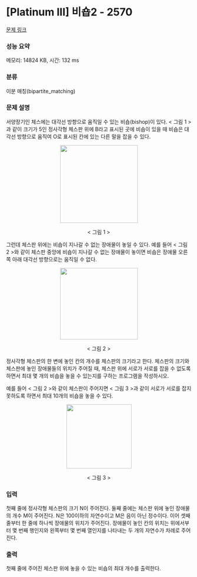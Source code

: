 # [Platinum III] 비숍2 - 2570 

[문제 링크](https://www.acmicpc.net/problem/2570) 

### 성능 요약

메모리: 14824 KB, 시간: 132 ms

### 분류

이분 매칭(bipartite_matching)

### 문제 설명

<p>서양장기인 체스에는 대각선 방향으로 움직일 수 있는 비숍(bishop)이 있다. < 그림 1 >과 같이 크기가 5인 정사각형 체스판 위에 B라고 표시된 곳에 비숍이 있을 때 비숍은 대각선 방향으로 움직여 O로 표시된 칸에 있는 다른 말을 잡을 수 있다.</p>

<p style="text-align: center;"><img alt="" src="https://upload.acmicpc.net/35843c11-738b-4146-bb36-dd8d763c0e50/-/preview/" style="width: 211px; height: 211px;"></p>

<p style="text-align: center;">< 그림 1 ><br>
 </p>

<p>그런데 체스판 위에는 비숍이 지나갈 수 없는 장애물이 놓일 수 있다. 예를 들어 < 그림 2 >와 같이 체스판 중앙에 비숍이 지나갈 수 없는 장애물이 놓이면 비숍은 장애물 오른쪽 아래 대각선 방향으로는 움직일 수 없다.</p>

<p style="text-align: center;"><img alt="" src="https://upload.acmicpc.net/43a8950f-ff40-4a3b-805e-318685da068d/-/preview/" style="width: 211px; height: 194px;"></p>

<p style="text-align: center;">< 그림 2 ></p>

<p>정사각형 체스판의 한 변에 놓인 칸의 개수를 체스판의 크기라고 한다. 체스판의 크기와 체스판에 놓인 장애물들의 위치가 주어질 때, 체스판 위에 서로가 서로를 잡을 수 없도록 하면서 최대 몇 개의 비숍을 놓을 수 있는지를 구하는 프로그램을 작성하시오.</p>

<p>예를 들어 < 그림 2 >와 같이 체스판이 주어지면 < 그림 3 >과 같이 서로가 서로를 잡지 못하도록 하면서 최대 10개의 비숍을 놓을 수 있다.</p>

<p style="text-align: center;"><img alt="" src="https://upload.acmicpc.net/e8ff9dc7-94db-4baa-bccc-2b2c1f16412f/-/preview/" style="width: 177px; height: 174px;"></p>

<p style="text-align: center;">< 그림 3 ></p>

### 입력 

 <p>첫째 줄에 정사각형 체스판의 크기 N이 주어진다. 둘째 줄에는 체스판 위에 놓인 장애물의 개수 M이 주어진다. N은 100이하의 자연수이고 M은 음이 아닌 정수이다. 이어 셋째 줄부터 한 줄에 하나씩 장애물의 위치가 주어진다. 장애물이 놓인 칸의 위치는 위에서부터 몇 번째 행인지와 왼쪽부터 몇 번째 열인지를 나타내는 두 개의 자연수가 차례로 주어진다.</p>

### 출력 

 <p>첫째 줄에 주어진 체스판 위에 놓을 수 있는 비숍의 최대 개수를 출력한다.</p>

